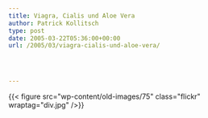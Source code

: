 ```yaml
---
title: Viagra, Cialis und Aloe Vera
author: Patrick Kollitsch
type: post
date: 2005-03-22T05:36:00+00:00
url: /2005/03/viagra-cialis-und-aloe-vera/




---
```

{{< figure src="wp-content/old-images/75" class="flickr" wraptag="div.jpg" />}}
